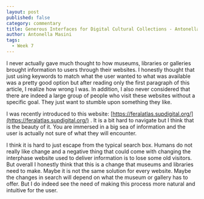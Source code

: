 ```yaml
---
layout: post
published: false
category: commentary
title: Generous Interfaces for Digital Cultural Collections - Antonella's comment
author: Antonella Masini
tags:
  - Week 7
---
```

I never actually gave much thought to how museums, libraries or galleries brought information to users through their websites. I honestly thought that just using keywords to match what the user wanted to what was available was a pretty good option but after reading only the first paragraph of this article, I realize how wrong I was. In addition, I also never considered that there are indeed a large group of people who visit these websites without a specific goal. They just want to stumble upon something they like. 

I was recently introduced to this website: [https://feralatlas.supdigital.org/](https://feralatlas.supdigital.org/) . It is a bit hard to navigate but I think that is the beauty of it. You are immersed in a big sea of information and the user is actually not sure of what they will encounter. 

I think it is hard to just escape from the typical search box. Humans do not really like change and a negative thing that could come with changing the interphase website used to deliver information is to lose some old visitors. But overall I honestly think that this is a change that museums and libraries need to make. Maybe it is not the same solution for every website. Maybe the changes in search will depend on what the museum or gallery has to offer. But I do indeed see the need of making this process more natural and intuitive for the user. 

